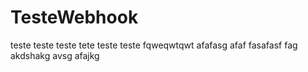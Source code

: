 # TesteWebhook

teste
teste
teste
tete
teste
teste
fqweqwtqwt
afafasg
afaf
fasafasf
fag akdshakg
avsg
afajkg
